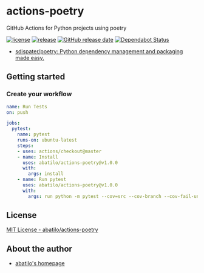 # actions-poetry
GitHub Actions for Python projects using poetry

[![license](https://img.shields.io/github/license/abatilo/actions-poetry.svg)](https://github.com/abatilo/actions-poetry/blob/master/LICENSE)
[![release](https://img.shields.io/github/release/abatilo/actions-poetry.svg)](https://github.com/abatilo/actions-poetry/releases/latest)
[![GitHub release date](https://img.shields.io/github/release-date/abatilo/actions-poetry.svg)](https://github.com/abatilo/actions-poetry/releases)
[![Dependabot Status](https://api.dependabot.com/badges/status?host=github&repo=abatilo/actions-poetry)](https://dependabot.com)

- [sdispater/poetry: Python dependency management and packaging made easy.](https://github.com/sdispater/poetry)

## Getting started

### Create your workflow
```yaml
name: Run Tests
on: push

jobs:
  pytest:
    name: pytest
    runs-on: ubuntu-latest
    steps:
    - uses: actions/checkout@master
    - name: Install
      uses: abatilo/actions-poetry@v1.0.0
      with:
        args: install
    - name: Run pytest
      uses: abatilo/actions-poetry@v1.0.0
      with:
        args: run python -m pytest --cov=src --cov-branch --cov-fail-under=100 tests/
```

## License

[MIT License - abatilo/actions-poetry]

[MIT License - abatilo/actions-poetry]: https://github.com/abatilo/actions-poetry/blob/master/LICENSE


## About the author

- [abatilo's homepage](https://www.aaronbatilo.dev/)
